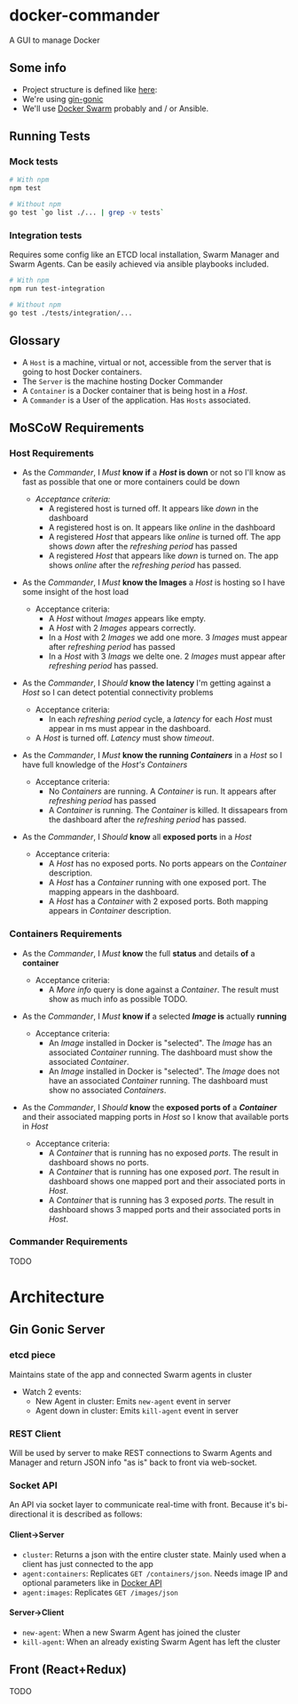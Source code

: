 docker-commander
=====
A GUI to manage Docker

## Some info
* Project structure is defined like [here](https://github.com/golang/go/wiki/GithubCodeLayout):
* We're using [gin-gonic](https://github.com/gin-gonic/gin)
* We'll use [Docker Swarm](https://github.com/docker/swarm) probably and / or Ansible.

## Running Tests

### Mock tests
```bash
# With npm
npm test

# Without npm
go test `go list ./... | grep -v tests`
```

### Integration tests
Requires some config like an ETCD local installation, Swarm Manager and Swarm Agents. Can be easily achieved via ansible playbooks included.

```bash
# With npm
npm run test-integration

# Without npm
go test ./tests/integration/...
```

## Glossary
* A `Host` is a machine, virtual or not, accessible from the server that is going to host Docker containers.
* The `Server` is the machine hosting Docker Commander
* A `Container` is a Docker container that is being host in a *Host*.
* A `Commander` is a User of the application. Has `Hosts` associated.

## MoSCoW Requirements

### Host Requirements
* As the *Commander*, I *Must* __know__ __if__ a __*Host* is down__ or not so I'll know as fast as possible that one or more containers could be down
  * *Acceptance criteria:*
    * A registered host is turned off. It appears like *down* in the dashboard
    * A registered host is on. It appears like *online* in the dashboard
    * A registered *Host* that appears like *online* is turned off. The app shows *down* after the *refreshing period* has passed
    * A registered *Host* that appears like *down* is turned on. The app shows *online* after the *refreshing period* has passed.


* As the *Commander*, I *Must* __know the Images__ a *Host* is hosting so I have some insight of the host load
  * Acceptance criteria:
    * A *Host* without *Images* appears like empty.
    * A *Host* with 2 *Images* appears correctly.
    * In a *Host* with 2 *Images* we add one more. 3 *Images* must appear after *refreshing period* has passed
    * In a *Host* with 3 *Imags* we delte one. 2 *Images* must appear after *refreshing period* has passed.


* As the *Commander*, I *Should* __know the latency__ I'm getting against a *Host* so I can detect potential connectivity problems
  * Acceptance criteria:
    * In each *refreshing period* cycle, a *latency* for each *Host* must appear in ms must appear in the dashboard.
   * A *Host* is turned off. *Latency* must show *timeout*.


* As the *Commander*, I *Must* __know the running *Containers*__ in a *Host* so I have full knowledge of the *Host's* *Containers*
  * Acceptance criteria:
    * No *Containers* are running. A *Container* is run. It appears after *refreshing period* has passed
    * A *Container* is running. The *Container* is killed. It dissapears from the dashboard after the *refreshing period* has passed.


* As the *Commander*, I *Should* __know__ all __exposed ports__ in a *Host*
  * Acceptance criteria:
    * A *Host* has no exposed ports. No ports appears on the *Container* description.
    * A *Host* has a *Container* running with one exposed port. The mapping appears in the dashboard.
    * A *Host* has a *Container* with 2 exposed ports. Both mapping appears in *Container* description.

### Containers Requirements
* As the *Commander*, I *Must* __know__ the full __status__ and details __of__ a __container__
  * Acceptance criteria:
    * A *More info* query is done against a *Container*. The result must show as much info as possible TODO.


* As the *Commander*, I *Must* __know if__ a selected __*Image* is__ actually __running__
  * Acceptance criteria:
    * An *Image* installed in Docker is "selected". The *Image* has an associated *Container* running. The dashboard must show the associated *Container*.
    * An *Image* installed in Docker is "selected". The *Image* does not have an associated *Container* running. The dashboard must show no associated *Containers*.


* As the *Commander*, I *Should* __know__ the __exposed ports of__ a __*Container*__ and their associated mapping ports in *Host* so I know that available ports in *Host*
  * Acceptance criteria:
    * A *Container* that is running has no exposed *ports*. The result in dashboard shows no ports.
    * A *Container* that is running has one exposed *port*. The result in dashboard shows one mapped port and their associated ports in *Host*.
    * A *Container* that is running has 3 exposed *ports*. The result in dashboard shows 3 mapped ports and their associated ports in *Host*.

### Commander Requirements
TODO


# Architecture

## Gin Gonic Server

### etcd piece

Maintains state of the app and connected Swarm agents in cluster

* Watch 2 events:
  * New Agent in cluster: Emits `new-agent` event in server
  * Agent down in cluster: Emits `kill-agent` event in server

### REST Client

Will be used by server to make REST connections to Swarm Agents and Manager and return JSON info "as is" back to front via web-socket.

### Socket API

An API via socket layer to communicate real-time with front. Because it's bi-directional it is described as follows:


#### Client->Server
  * `cluster`: Returns a json with the entire cluster state. Mainly used when a client has just connected to the app
  * `agent:containers`: Replicates `GET /containers/json`. Needs image IP and optional parameters like in [Docker API](https://docs.docker.com/engine/reference/api/docker_remote_api_v1.22/#list-volumes)
  * `agent:images`: Replicates `GET /images/json`

#### Server->Client
  * `new-agent`: When a new Swarm Agent has joined the cluster
  * `kill-agent`: When an already existing Swarm Agent has left the cluster

## Front (React+Redux)
TODO

